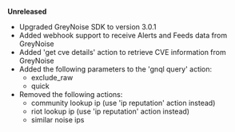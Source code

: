 **Unreleased**
* Upgraded GreyNoise SDK to version 3.0.1
* Added webhook support to receive Alerts and Feeds data from GreyNoise
* Added 'get cve details' action to retrieve CVE information from GreyNoise
* Added the following parameters to the 'gnql query' action:
  * exclude_raw
  * quick
* Removed the following actions:
  * community lookup ip (use 'ip reputation' action instead)
  * riot lookup ip (use 'ip reputation' action instead)
  * similar noise ips
